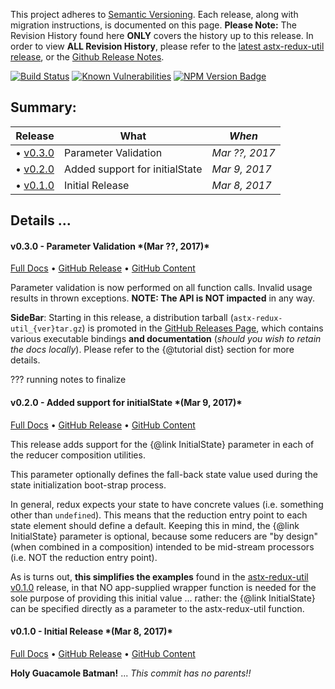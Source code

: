 This project adheres to [Semantic Versioning](http://semver.org/).
Each release, along with migration instructions, is documented on this
page. **Please Note:** The Revision History found here **ONLY** covers
the history up to this release.  In order to view **ALL Revision
History**, please refer to the [latest astx-redux-util
release](https://astx-redux-util.js.org), or the [Github Release
Notes](https://github.com/KevinAst/astx-redux-util/releases).

<!--- Badges for CI Builds ---> 
[![Build Status](https://travis-ci.org/KevinAst/astx-redux-util.svg?branch=master)](https://travis-ci.org/KevinAst/astx-redux-util)
[![Known Vulnerabilities](https://snyk.io/test/github/kevinast/astx-redux-util/badge.svg)](https://snyk.io/test/github/kevinast/astx-redux-util)
[![NPM Version Badge](https://img.shields.io/npm/v/astx-redux-util.svg)](https://www.npmjs.com/package/astx-redux-util)

<!-- ONLY activated when there are MULTIPLE versions -->
## Summary:

Release                  | What                            | *When*
-------------------------|---------------------------------|------------------
&bull; [v0.3.0](#v0.3.0) | Parameter Validation            | *Mar ??, 2017*
&bull; [v0.2.0](#v0.2.0) | Added support for initialState  | *Mar 9, 2017*
&bull; [v0.1.0](#v0.1.0) | Initial Release                 | *Mar 8, 2017*




## Details ...



<!-- ************************************************************* -->
<h4 class="name" id="v0.3.0">v0.3.0 - Parameter Validation *(Mar ??, 2017)*</h4>

[Full Docs](https://astx-redux-util.js.org/0.3.0)
&bull;
[GitHub Release](https://github.com/KevinAst/astx-redux-util/releases/tag/v0.3.0)
&bull;
[GitHub Content](https://github.com/KevinAst/astx-redux-util/tree/v0.3.0)

Parameter validation is now performed on all function calls.  Invalid
usage results in thrown exceptions.  **NOTE: The API is NOT impacted** in any way.

**SideBar**: Starting in this release, a distribution tarball
(`astx-redux-util_{ver}tar.gz`) is promoted in the [GitHub Releases
Page](https://github.com/KevinAst/astx-redux-util/releases), which
contains various executable bindings **and documentation** (*should
you wish to retain the docs locally*).  Please refer to the {@tutorial
dist} section for more details.

??? running notes to finalize



<!-- ************************************************************* -->
<h4 class="name" id="v0.2.0">v0.2.0 - Added support for initialState *(Mar 9, 2017)*</h4>

[Full Docs](https://astx-redux-util.js.org/0.2.0)
&bull;
[GitHub Release](https://github.com/KevinAst/astx-redux-util/releases/tag/v0.2.0)
&bull;
[GitHub Content](https://github.com/KevinAst/astx-redux-util/tree/v0.2.0)

This release adds support for the {@link InitialState} parameter in each of
the reducer composition utilities.

This parameter optionally defines the fall-back state value used
during the state initialization boot-strap process.

In general, redux expects your state to have concrete values
(i.e. something other than `undefined`).  This means that the
reduction entry point to each state element should define a default.
Keeping this in mind, the {@link InitialState} parameter is optional,
because some reducers are "by design" (when combined in a composition)
intended to be mid-stream processors (i.e. NOT the reduction entry
point).

As is turns out, **this simplifies the examples** found in the
[astx-redux-util v0.1.0](https://astx-redux-util.js.org/0.1.0)
release, in that NO app-supplied wrapper function is needed for the
sole purpose of providing this initial value ... rather: the
{@link InitialState} can be specified directly as a parameter to the
astx-redux-util function.


<!-- ************************************************************* -->
<h4 class="name" id="v0.1.0">v0.1.0 - Initial Release *(Mar 8, 2017)*</h4>

[Full Docs](https://astx-redux-util.js.org/0.1.0)
&bull;
[GitHub Release](https://github.com/KevinAst/astx-redux-util/releases/tag/v0.1.0)
&bull;
[GitHub Content](https://github.com/KevinAst/astx-redux-util/tree/v0.1.0)

**Holy Guacamole Batman!** ... *This commit has no parents!!*
